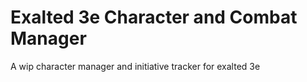 # Exalted 3e Character and Combat Manager
 A wip character manager and initiative tracker for exalted 3e
